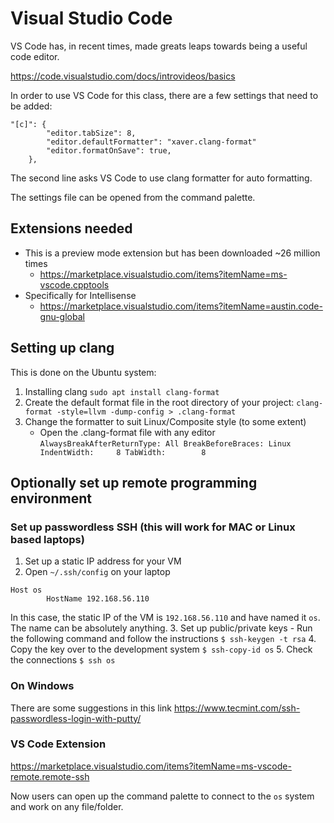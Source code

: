 # Visual Studio Code
VS Code has, in recent times, made greats leaps towards being a useful code editor.

https://code.visualstudio.com/docs/introvideos/basics

In order to use VS Code for this class, there are a few settings that need to be added:
```
"[c]": {
        "editor.tabSize": 8,
        "editor.defaultFormatter": "xaver.clang-format"
        "editor.formatOnSave": true,
    },
```
The second line asks VS Code to use clang formatter for auto formatting.

The settings file can be opened from the command palette.

## Extensions needed
- This is a preview mode extension but has been downloaded ~26 million times
    - https://marketplace.visualstudio.com/items?itemName=ms-vscode.cpptools
- Specifically for Intellisense
    - https://marketplace.visualstudio.com/items?itemName=austin.code-gnu-global

## Setting up clang
This is done on the Ubuntu system:
1. Installing clang
        ```
        sudo apt install clang-format
        ```
2. Create the default format file in the root directory of your project:
        ```
        clang-format -style=llvm -dump-config > .clang-format
        ```
3. Change the formatter to suit Linux/Composite style (to some extent)
    - Open the .clang-format file with any editor
            ```
            AlwaysBreakAfterReturnType: All
            BreakBeforeBraces: Linux
            IndentWidth:     8
            TabWidth:        8
            ```

## Optionally set up remote programming environment
### Set up passwordless SSH (this will work for MAC or Linux based laptops)
1. Set up a static IP address for your VM
2. Open `~/.ssh/config` on your laptop
```
Host os
        HostName 192.168.56.110
```
In this case, the static IP of the VM is `192.168.56.110` and have named it `os`. The name can be absolutely anything.
3. Set up public/private keys
    - Run the following command and follow the instructions
`$ ssh-keygen -t rsa`
4. Copy the key over to the development system
`$ ssh-copy-id os`
5. Check the connections
`$ ssh os`
### On Windows
There are some suggestions in this link
https://www.tecmint.com/ssh-passwordless-login-with-putty/

### VS Code Extension
https://marketplace.visualstudio.com/items?itemName=ms-vscode-remote.remote-ssh

Now users can open up the command palette to connect to the `os` system and work on any file/folder.